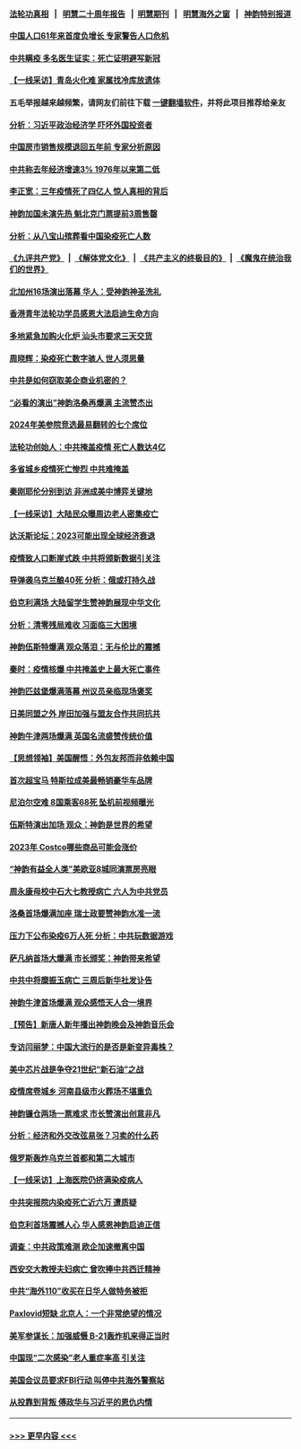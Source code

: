 #### [法轮功真相](https://github.com/gfw-breaker/truth/blob/master/README.md?t=0) &nbsp;&nbsp;|&nbsp;&nbsp; [明慧二十周年报告](https://github.com/gfw-breaker/mh-reports/blob/master/README.md?t=0) &nbsp;&nbsp;|&nbsp;&nbsp;[明慧期刊](https://github.com/gfw-breaker/mh-qikan) &nbsp;&nbsp;|&nbsp;&nbsp; [明慧海外之窗](https://github.com/gfw-breaker/mh-news/blob/master/README.md?t=0) &nbsp;&nbsp;|&nbsp;&nbsp; [神韵特别报道](https://github.com/gfw-breaker/mh-news/blob/master/shenyun.md?t=0)
#### [中国人口61年来首度负增长 专家警告人口危机](../pages/nf4514/n13909055.md?t=01180943) 
#### [中共瞒疫 多名医生证实：死亡证明避写新冠](../pages/nf4514/n13909473.md?t=01180943) 
#### [【一线采访】青岛火化难 家属找冷库放遗体](../pages/nf4514/n13908485.md?t=01180943) 
#### 五毛举报越来越频繁，请网友们前往下载 [一键翻墙软件](https://github.com/gfw-breaker/ssr-accounts)，并将此项目推荐给亲友
#### [分析：习近平政治经济学 吓坏外国投资者](../pages/nf4514/n13907772.md?t=01180943) 
#### [中国房市销售规模退回五年前 专家分析原因](../pages/nf4514/n13909149.md?t=01180943) 
#### [中共称去年经济增速3% 1976年以来第二低](../pages/nf4514/n13909053.md?t=01180943) 
#### [李正宽：三年疫情死了四亿人 惊人真相的背后](../pages/nf4514/n13908637.md?t=01180943) 
#### [神韵加国未演先热 魁北克门票提前3周售罄](../pages/nf4514/n13908321.md?t=01180943) 
#### [分析：从八宝山殡葬看中国染疫死亡人数](../pages/nf4514/n13908998.md?t=01180943) 
#### [《九评共产党》](https://github.com/begood0513/9ping.md/blob/master/README.md) &nbsp;|&nbsp; [《解体党文化》](../../../../jtdwh.md/blob/master/README.md)  &nbsp;|&nbsp; [《共产主义的终极目的》](../../../../gczydzjmd.md/blob/master/README.md) &nbsp;|&nbsp; [《魔鬼在统治我们的世界》](../../../../mgztzwmdsj.md/blob/master/README.md) 
#### [北加州16场演出落幕 华人：受神韵神圣洗礼](../pages/nf4514/n13908978.md?t=01180943) 
#### [香港青年法轮功学员感恩大法启迪生命方向](../pages/nf4514/n13908834.md?t=01180943) 
#### [多地紧急加购火化炉 汕头市要求三天交货](../pages/nf4514/n13908850.md?t=01180943) 
#### [周晓辉：染疫死亡数字骇人 世人须思量](../pages/nf4514/n13908680.md?t=01180943) 
#### [中共是如何窃取美企商业机密的？](../pages/nf4514/n13908903.md?t=01180943) 
#### [“必看的演出”神韵洛桑再爆满 主流赞杰出](../pages/nf4514/n13908830.md?t=01180943) 
#### [2024年美参院竞选最易翻转的七个席位](../pages/nf4514/n13908692.md?t=01180943) 
#### [法轮功创始人：中共掩盖疫情 死亡人数达4亿](../pages/nf4514/n13907901.md?t=01180943) 
#### [多省城乡疫情死亡惨烈 中共难掩盖](../pages/nf4514/n13908652.md?t=01180943) 
#### [秦刚耶伦分别到访 非洲成美中博弈关键地](../pages/nf4514/n13908708.md?t=01180943) 
#### [【一线采访】大陆民众曝周边老人密集疫亡](../pages/nf4514/n13908445.md?t=01180943) 
#### [达沃斯论坛：2023可能出现全球经济衰退](../pages/nf4514/n13908570.md?t=01180943) 
#### [疫情致人口断崖式跌 中共将颁新数据引关注](../pages/nf4514/n13908588.md?t=01180943) 
#### [导弹袭乌克兰酿40死 分析：俄或打持久战](../pages/nf4514/n13908514.md?t=01180943) 
#### [伯克利满场 大陆留学生赞神韵展现中华文化](../pages/nf4514/n13908262.md?t=01180943) 
#### [分析：清零残局难收 习面临三大困境](../pages/nf4514/n13907775.md?t=01180943) 
#### [神韵伍斯特爆满 观众落泪：无与伦比的震撼](../pages/nf4514/n13907972.md?t=01180943) 
#### [秦时：疫情核爆 中共掩盖史上最大死亡事件](../pages/nf4514/n13908193.md?t=01180943) 
#### [神韵匹兹堡爆满落幕 州议员亲临现场褒奖](../pages/nf4514/n13908201.md?t=01180943) 
#### [日美同盟之外 岸田加强与盟友合作共同抗共](../pages/nf4514/n13908041.md?t=01180943) 
#### [神韵牛津两场爆满 英国名流盛赞传统价值](../pages/nf4514/n13907957.md?t=01180943) 
#### [【思想领袖】美国醒悟：外包友邦而非依赖中国](../pages/nf4514/n13881068.md?t=01180943) 
#### [首次超宝马 特斯拉成美最畅销豪华车品牌](../pages/nf4514/n13906659.md?t=01180943) 
#### [尼泊尔空难 8国乘客68死 坠机前视频曝光](../pages/nf4514/n13907683.md?t=01180943) 
#### [伍斯特演出加场 观众：神韵是世界的希望](../pages/nf4514/n13907516.md?t=01180943) 
#### [2023年 Costco哪些商品可能会涨价](../pages/nf4514/n13905778.md?t=01180943) 
#### [“神韵有益全人类”美欧亚8城同演票房亮眼](../pages/nf4514/n13907512.md?t=01180943) 
#### [周永康母校中石大七教授病亡 六人为中共党员](../pages/nf4514/n13907462.md?t=01180943) 
#### [洛桑首场爆满加座 瑞士政要赞神韵水准一流](../pages/nf4514/n13907305.md?t=01180943) 
#### [压力下公布染疫6万人死 分析：中共玩数据游戏](../pages/nf4514/n13907060.md?t=01180943) 
#### [萨凡纳首场大爆满 市长颁奖：神韵带来希望](../pages/nf4514/n13907230.md?t=01180943) 
#### [中共中将糜振玉病亡 三周后新华社发讣告](../pages/nf4514/n13907100.md?t=01180943) 
#### [神韵牛津首场爆满 观众感悟天人合一境界](../pages/nf4514/n13907205.md?t=01180943) 
#### [【预告】新唐人新年播出神韵晚会及神韵音乐会](../pages/nf4514/n13906542.md?t=01180943) 
#### [专访闫丽梦：中国大流行的是否是新变异毒株？](../pages/nf4514/n13907078.md?t=01180943) 
#### [美中芯片战是争夺21世纪“新石油”之战](../pages/nf4514/n13907046.md?t=01180943) 
#### [疫情席卷城乡 河南县级市火葬场不堪重负](../pages/nf4514/n13903555.md?t=01180943) 
#### [神韵镰仓两场一票难求 市长赞演出创意非凡](../pages/nf4514/n13907028.md?t=01180943) 
#### [分析：经济和外交改弦易张？习卖的什么药](../pages/nf4514/n13905805.md?t=01180943) 
#### [俄罗斯轰炸乌克兰首都和第二大城市](../pages/nf4514/n13906913.md?t=01180943) 
#### [【一线采访】上海医院仍挤满染疫病人](../pages/nf4514/n13906845.md?t=01180943) 
#### [中共突报院内染疫死亡近六万 遭质疑](../pages/nf4514/n13906867.md?t=01180943) 
#### [伯克利首场震撼人心 华人感恩神韵启迪正信](../pages/nf4514/n13906879.md?t=01180943) 
#### [调查：中共政策难测 欧企加速撤离中国](../pages/nf4514/n13906766.md?t=01180943) 
#### [西安交大教授夫妇病亡 曾吹捧中共西迁精神](../pages/nf4514/n13906790.md?t=01180943) 
#### [中共“海外110”收买在日华人做特务被拒](../pages/nf4514/n13906538.md?t=01180943) 
#### [Paxlovid短缺 北京人：一个非常绝望的情况](../pages/nf4514/n13906440.md?t=01180943) 
#### [美军参谋长：加强威慑 B-21轰炸机来得正当时](../pages/nf4514/n13906555.md?t=01180943) 
#### [中国现“二次感染”老人重症率高 引关注](../pages/nf4514/n13906493.md?t=01180943) 
#### [美国会议员要求FBI行动 叫停中共海外警察站](../pages/nf4514/n13906485.md?t=01180943) 
#### [从投靠到背叛 傅政华与习近平的恩仇内情](../pages/nf4514/n13905220.md?t=01180943) 

----
#### [ >>> 更早内容 <<< ](../indexes/nf4514-earlier.md)
